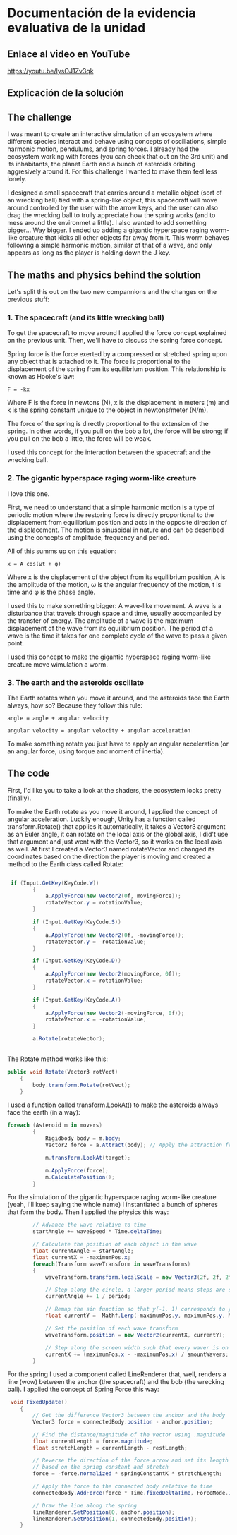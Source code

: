 # Documentación de la evidencia evaluativa de la unidad

## Enlace al video en YouTube
https://youtu.be/lysOJ1Zv3qk

## Explicación de la solución
## The challenge
I was meant to create an interactive simulation of an ecosystem where different species interact and behave using concepts of oscillations, simple harmonic motion, pendulums, and spring forces. I already had the ecosystem working with forces (you can check that out on the 3rd unit) and its inhabitants, the planet Earth and a bunch of asteroids orbiting aggresively around it. For this challenge I wanted to make them feel less lonely.

I designed a small spacecraft that carries around a metallic object (sort of an wrecking ball) tied with a spring-like object, this spacecraft will move around controlled by the user with the arrow keys, and the user can also drag the wrecking ball to trully appreciate how the spring works (and to mess around the environmet a little). I also wanted to add something bigger... Way bigger. I ended up adding a gigantic hyperspace raging worm-like creature that kicks all other objects far away from it. This worm behaves following a simple harmonic motion, similar of that of a wave, and only appears as long as the player is holding down the J key.

## The maths and physics behind the solution
Let's split this out on the two new compannions and the changes on the previous stuff:

### 1. The spacecraft (and its little wrecking ball)
To get the spacecraft to move around I applied the force concept explained on the previous unit. Then, we'll have to discuss the spring force concept.

Spring force is the force exerted by a compressed or stretched spring upon any object that is attached to it. The force is proportional to the displacement of the spring from its equilibrium position. This relationship is known as Hooke's law:

```F = -kx```

Where F is the force in newtons (N), x is the displacement in meters (m) and k is the spring constant unique to the object in newtons/meter (N/m).

The force of the spring is directly proportional to the extension of the spring. In other words, if you pull on the bob a lot, the force will be strong; if you pull on the bob a little, the force will be weak. 

I used this concept for the interaction between the spacecraft and the wrecking ball.

### 2. The gigantic hyperspace raging worm-like creature
I love this one.

First, we need to understand that a simple harmonic motion is a type of periodic motion where the restoring force is directly proportional to the displacement from equilibrium position and acts in the opposite direction of the displacement. The motion is sinusoidal in nature and can be described using the concepts of amplitude, frequency and period.

 All of this summs up on this equation:

```x = A cos(ωt + φ)```

Where x is the displacement of the object from its equilibrium position, A is the amplitude of the motion, ω is the angular frequency of the motion, t is time and φ is the phase angle.

I used this to make something bigger: A wave-like movement. A wave is a disturbance that travels through space and time, usually accompanied by the transfer of energy. The amplitude of a wave is the maximum displacement of the wave from its equilibrium position. The period of a wave is the time it takes for one complete cycle of the wave to pass a given point.

I used this concept to make the gigantic hyperspace raging worm-like creature move wimulation a worm.

### 3. The earth and the asteroids oscillate

The Earth rotates when you move it around, and the asteroids face the Earth always, how so? Because they follow this rule:

```
angle = angle + angular velocity

angular velocity = angular velocity + angular acceleration
```

To make something rotate you just have to apply an angular acceleration (or an angular force, using torque and moment of inertia).

## The code
First, I'd like you to take a look at the shaders, the ecosystem looks pretty (finally).

To make the Earth rotate as you move it around, I applied the concept of angular acceleration. Luckily enough, Unity has a function called transform.Rotate() that applies it automatically, it takes a Vector3 argument as an Euler angle, it can rotate on the local axis or the global axis, I did't use that argument and just went with the Vector3, so it works on the local axis as well. At first I created a Vector3 named rotateVector and changed its coordinates based on the direction the player is moving and created a method to the Earth class called Rotate:

```c#

 if (Input.GetKey(KeyCode.W))
        {            
            a.ApplyForce(new Vector2(0f, movingForce));
            rotateVector.y = rotationValue;
        }

        if (Input.GetKey(KeyCode.S))
        {
            a.ApplyForce(new Vector2(0f, -movingForce));
            rotateVector.y = -rotationValue;
        }

        if (Input.GetKey(KeyCode.D))
        {
            a.ApplyForce(new Vector2(movingForce, 0f));
            rotateVector.x = rotationValue;
        }

        if (Input.GetKey(KeyCode.A))
        {
            a.ApplyForce(new Vector2(-movingForce, 0f));
            rotateVector.x = -rotationValue;
        }

        a.Rotate(rotateVector);
        
```
The Rotate method works like this:
```c#
public void Rotate(Vector3 rotVect)
    {
        body.transform.Rotate(rotVect);
    }
```

I used a function called transform.LookAt() to make the asteroids always face the earth (in a way):
```c#
foreach (Asteroid m in movers)
        {
            Rigidbody body = m.body;
            Vector2 force = a.Attract(body); // Apply the attraction from the Attractor on each Mover object

            m.transform.LookAt(target);

            m.ApplyForce(force);
            m.CalculatePosition();
        }
```

For the simulation of the gigantic hyperspace raging worm-like creature (yeah, I'll keep saying the whole name) I instantiated a bunch of spheres that form the body. Then I applied the physics this way:

```c#
        // Advance the wave relative to time
        startAngle += waveSpeed * Time.deltaTime;

        // Calculate the position of each object in the wave
        float currentAngle = startAngle;
        float currentX = -maximumPos.x;
        foreach(Transform waveTransform in waveTransforms)
        {
            waveTransform.transform.localScale = new Vector3(2f, 2f, 2f);

            // Step along the circle, a larger period means steps are smaller
            currentAngle += 1 / period;

            // Remap the sin function so that y(-1, 1) corresponds to y(bottom, top)
            float currentY =  Mathf.Lerp(-maximumPos.y, maximumPos.y, Mathf.InverseLerp(-1f, 1f, Mathf.Sin(currentAngle)));

            // Set the position of each wave transform
            waveTransform.position = new Vector2(currentX, currentY);

            // Step along the screen width such that every waver is on screen
            currentX += (maximumPos.x - -maximumPos.x) / amountWavers;
        }
```
For the spring I used a component called LineRenderer that, well, renders a line (wow) between the anchor (the spacecraft) and the bob (the wrecking ball). I applied the concept of Spring Force this way:

```c#
 void FixedUpdate()
    {
        // Get the difference Vector3 between the anchor and the body
        Vector3 force = connectedBody.position - anchor.position;

        // Find the distance/magnitude of the vector using .magnitude
        float currentLength = force.magnitude;
        float stretchLength = currentLength - restLength;

        // Reverse the direction of the force arrow and set its length
        // based on the spring constant and stretch
        force = -force.normalized * springConstantK * stretchLength;

        // Apply the force to the connected body relative to time
        connectedBody.AddForce(force * Time.fixedDeltaTime, ForceMode.Impulse);

        // Draw the line along the spring
        lineRenderer.SetPosition(0, anchor.position);
        lineRenderer.SetPosition(1, connectedBody.position);
    }
```

